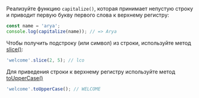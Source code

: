 
Реализуйте функцию `capitalize()`, которая принимает непустую строку и приводит первую букву первого слова к верхнему регистру:

```javascript
const name = 'arya';
console.log(capitalize(name)); // => Arya
```

Чтобы получить подстроку (или символ) из строки, используйте метод [slice()](https://developer.mozilla.org/en-US/docs/Web/JavaScript/Reference/Global_Objects/String/slice):

```javascript
'welcome'.slice(2, 5); // lco
```

Для приведения строки к верхнему регистру используйте метод [toUpperCase()](https://developer.mozilla.org/ru/docs/Web/JavaScript/Reference/Global_Objects/String/toUpperCase)

```javascript
'welcome'.toUpperCase(); // WELCOME
```
